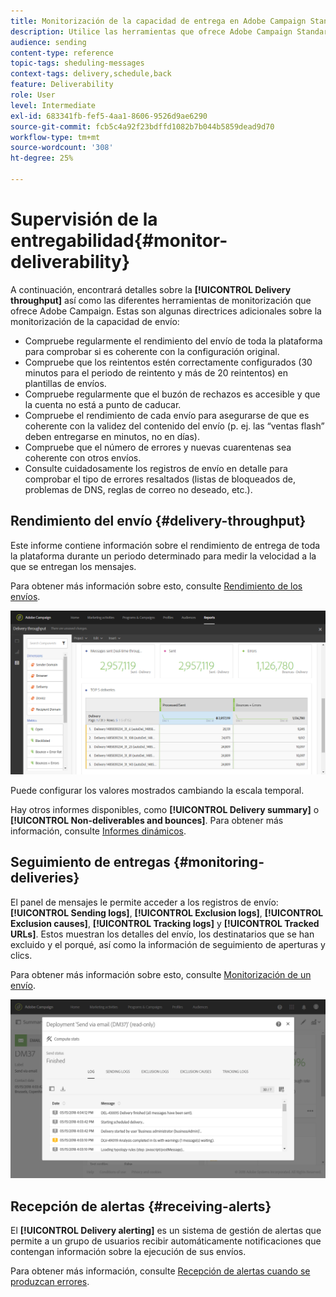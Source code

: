 ```yaml
---
title: Monitorización de la capacidad de entrega en Adobe Campaign Standard
description: Utilice las herramientas que ofrece Adobe Campaign Standard para monitorizar la capacidad de envío de su plataforma.
audience: sending
content-type: reference
topic-tags: sheduling-messages
context-tags: delivery,schedule,back
feature: Deliverability
role: User
level: Intermediate
exl-id: 683341fb-fef5-4aa1-8606-9526d9ae6290
source-git-commit: fcb5c4a92f23bdffd1082b7b044b5859dead9d70
workflow-type: tm+mt
source-wordcount: '308'
ht-degree: 25%

---
```


# Supervisión de la entregabilidad{#monitor-deliverability}

A continuación, encontrará detalles sobre la **[!UICONTROL Delivery throughput]** así como las diferentes herramientas de monitorización que ofrece Adobe Campaign. Estas son algunas directrices adicionales sobre la monitorización de la capacidad de envío:
* Compruebe regularmente el rendimiento del envío de toda la plataforma para comprobar si es coherente con la configuración original.
* Compruebe que los reintentos estén correctamente configurados (30 minutos para el periodo de reintento y más de 20 reintentos) en plantillas de envíos.
* Compruebe regularmente que el buzón de rechazos es accesible y que la cuenta no está a punto de caducar.
* Compruebe el rendimiento de cada envío para asegurarse de que es coherente con la validez del contenido del envío (p. ej. las “ventas flash” deben entregarse en minutos, no en días).
* Compruebe que el número de errores y nuevas cuarentenas sea coherente con otros envíos.
* Consulte cuidadosamente los registros de envío en detalle para comprobar el tipo de errores resaltados (listas de bloqueados de, problemas de DNS, reglas de correo no deseado, etc.).

## Rendimiento del envío {#delivery-throughput}

Este informe contiene información sobre el rendimiento de entrega de toda la plataforma durante un periodo determinado para medir la velocidad a la que se entregan los mensajes.

Para obtener más información sobre esto, consulte [Rendimiento de los envíos](../../reporting/using/delivery-throughput.md).

![](assets/delivery_reports_1.png)

Puede configurar los valores mostrados cambiando la escala temporal.

Hay otros informes disponibles, como **[!UICONTROL Delivery summary]** o **[!UICONTROL Non-deliverables and bounces]**. Para obtener más información, consulte [Informes dinámicos](../../reporting/using/about-dynamic-reports.md).

## Seguimiento de entregas {#monitoring-deliveries}

El panel de mensajes le permite acceder a los registros de envío: **[!UICONTROL Sending logs]**, **[!UICONTROL Exclusion logs]**, **[!UICONTROL Exclusion causes]**, **[!UICONTROL Tracking logs]** y **[!UICONTROL Tracked URLs]**. Estos muestran los detalles del envío, los destinatarios que se han excluido y el porqué, así como la información de seguimiento de aperturas y clics.

Para obtener más información sobre esto, consulte [Monitorización de un envío](../../sending/using/monitoring-a-delivery.md).

![](assets/sending_delivery1.png)

## Recepción de alertas {#receiving-alerts}

El **[!UICONTROL Delivery alerting]** es un sistema de gestión de alertas que permite a un grupo de usuarios recibir automáticamente notificaciones que contengan información sobre la ejecución de sus envíos.

Para obtener más información, consulte [Recepción de alertas cuando se produzcan errores](../../sending/using/receiving-alerts-when-failures-happen.md).

<!--## External tools (#external-tools)

### Signal Spam {#signal-spam}

Signal Spam is a French service which offers anonymized feedback loop reporting for French ISPs (Orange, SFR).

This service allows you to follow the reputation of the French ISPs and track customers' activity evolution.

Signal Spam also provides direct complaints that end users log through a dedicated interface. Those complaints are then quarantined from the email address database.

### 250ok {#solution-250ok}

250ok is a monitoring solution which provides IP and domain denylists, as well as reputation indicators.

The information provided is real-time, which allows for a pro-active assistance. 250ok a complementary solution to the Adobe deliverability internal tools.-->
